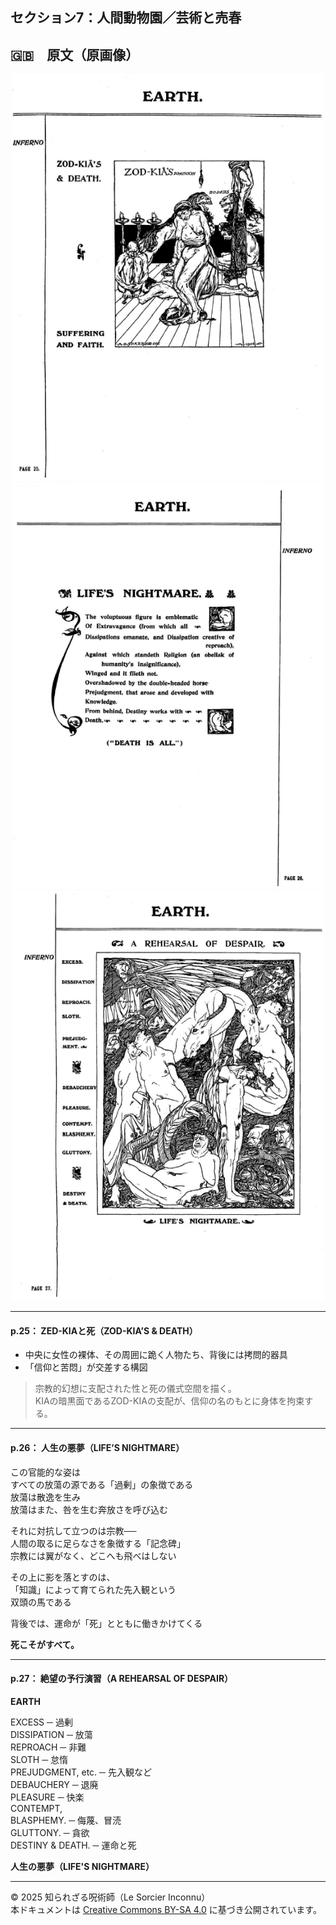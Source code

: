 ## セクション7：人間動物園／芸術と売春

## 🇬🇧　原文（原画像）

<div align="center">
 <img src="if25.png" width="500"><br>
 <img src="if26.png" width="500"><br>
 <img src="if27.png" width="500"><br>
</div>

---

#### p.25： ZED-KIAと死（ZOD-KIA’S & DEATH）

- 中央に女性の裸体、その周囲に跪く人物たち、背後には拷問的器具
- 「信仰と苦悶」が交差する構図

> 宗教的幻想に支配された性と死の儀式空間を描く。  
> KIAの暗黒面であるZOD-KIAの支配が、信仰の名のもとに身体を拘束する。

---

#### p.26： 人生の悪夢（LIFE’S NIGHTMARE）

この官能的な姿は  
すべての放蕩の源である「過剰」の象徴である  
放蕩は散逸を生み  
放蕩はまた、咎を生む奔放さを呼び込む  

それに対抗して立つのは宗教──  
人間の取るに足らなさを象徴する「記念碑」  
宗教には翼がなく、どこへも飛べはしない  

その上に影を落とすのは、  
「知識」によって育てられた先入観という  
双頭の馬である  

背後では、運命が「死」とともに働きかけてくる  

**死こそがすべて。**

---

#### p.27： 絶望の予行演習（A REHEARSAL OF DESPAIR）

**EARTH**  

EXCESS ─ 過剰  
DISSIPATION ─ 放蕩  
REPROACH ─ 非難  
SLOTH ─ 怠惰  
PREJUDGMENT, etc. ─ 先入観など  
DEBAUCHERY ─ 退廃  
PLEASURE ─ 快楽  
CONTEMPT,  
BLASPHEMY. ─ 侮蔑、冒涜  
GLUTTONY. ─ 貪欲  
DESTINY & DEATH. ─ 運命と死  

**人生の悪夢（LIFE'S NIGHTMARE）**

---

© 2025 知られざる呪術師（Le Sorcier Inconnu）  
本ドキュメントは [Creative Commons BY-SA 4.0](https://creativecommons.org/licenses/by-sa/4.0/deed.ja) に基づき公開されています。
